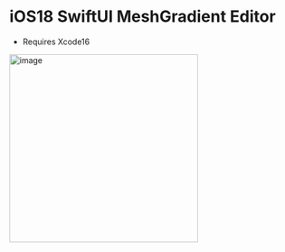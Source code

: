# iOS18 SwiftUI MeshGradient Editor

- Requires Xcode16

<img width="333" alt="image" src="https://github.com/muukii/swiftui-mesh-gradient-editor/assets/1888355/64d3484e-849d-4c4b-a9ac-94ee4895ac5c">



